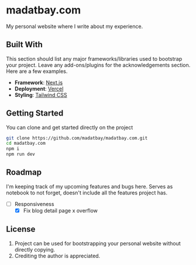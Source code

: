 # madatbay.com

My personal website where I write about my experience.

## Built With

This section should list any major frameworks/libraries used to bootstrap your project. Leave any add-ons/plugins for the acknowledgements section. Here are a few examples.

- **Framework**: [Next.js](https://nextjs.org/)
- **Deployment**: [Vercel](https://vercel.com)
- **Styling**: [Tailwind CSS](https://tailwindcss.com)

## Getting Started

You can clone and get started directly on the project

```bash
git clone https://github.com/madatbay/madatbay.com.git
cd madatbay.com
npm i
npm run dev
```

## Roadmap

I'm keeping track of my upcoming features and bugs here. Serves as notebook to not forget, doesn't include all the features project has.

- [ ] Responsiveness
  - [x] Fix blog detail page x overflow

## License

1. Project can be used for bootstrapping your personal website without directly copying.
2. Crediting the author is appreciated.
